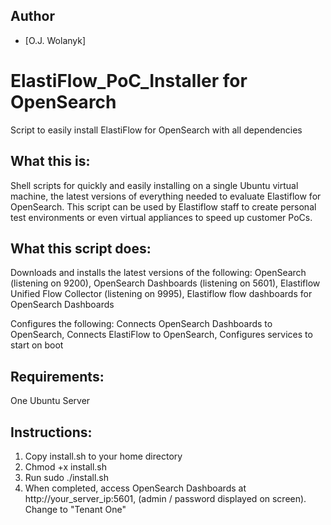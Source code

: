 ## Author
- [O.J. Wolanyk]

# ElastiFlow_PoC_Installer for OpenSearch
Script to easily install ElastiFlow for OpenSearch with all dependencies

What this is:
----------------
Shell scripts for quickly and easily installing on a single Ubuntu virtual machine, the latest versions of everything needed to evaluate Elastiflow for OpenSearch. This script can be used by Elastiflow staff to create personal test environments or even virtual appliances to speed up customer PoCs.

What this script does:
----------------
  Downloads and installs the latest versions of the following:
    OpenSearch (listening on 9200),
    OpenSearch Dashboards (listening on 5601),
    Elastiflow Unified Flow Collector (listening on 9995),
    Elastiflow flow dashboards for OpenSearch Dashboards
  
  Configures the following:
    Connects OpenSearch Dashboards to OpenSearch,
    Connects ElastiFlow to OpenSearch,
    Configures services to start on boot

Requirements:
----------------
One Ubuntu Server

Instructions:
----------------
1) Copy install.sh to your home directory
2) Chmod +x install.sh
3) Run sudo ./install.sh
4) When completed, access OpenSearch Dashboards at http://your_server_ip:5601, (admin / password displayed on screen). Change to "Tenant One"
